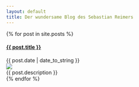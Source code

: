 ```yaml
---
layout: default
title: Der wundersame Blog des Sebastian Reimers
---
```

<div class="homecontent">
  {% for post in site.posts %}
    <h4 class="indextitle"><a href="{{ post.url }}" class="postlink">{{ post.title }}</a></h4>
    <desc>{{ post.date | date_to_string }}</desc>
    <div class="postpreview" >
      <img class="postthumbnail"  src="{{ post.image }}">
      <div class="postdescription">{{ post.description }} </div>
    </div>
{% endfor %}
</div>
